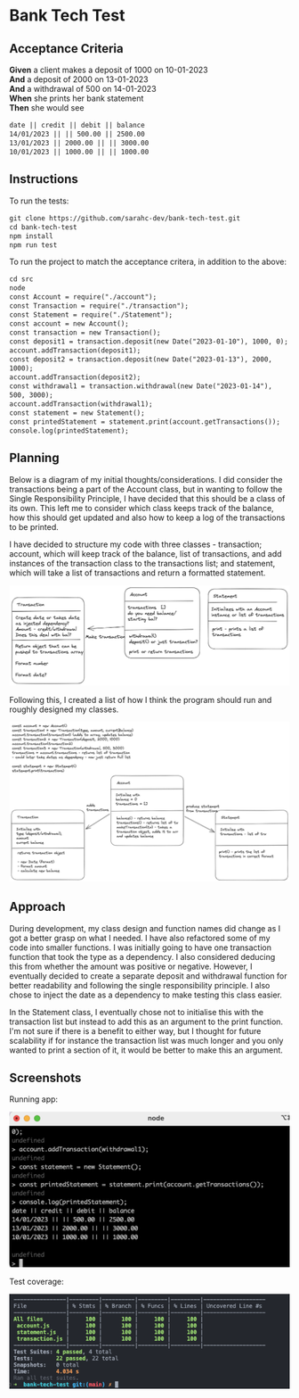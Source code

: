 # Bank Tech Test

## Acceptance Criteria

**Given** a client makes a deposit of 1000 on 10-01-2023  
**And** a deposit of 2000 on 13-01-2023  
**And** a withdrawal of 500 on 14-01-2023  
**When** she prints her bank statement  
**Then** she would see

```plain
date || credit || debit || balance
14/01/2023 || || 500.00 || 2500.00
13/01/2023 || 2000.00 || || 3000.00
10/01/2023 || 1000.00 || || 1000.00
```

## Instructions

To run the tests:

```plain
git clone https://github.com/sarahc-dev/bank-tech-test.git
cd bank-tech-test
npm install
npm run test
```

To run the project to match the acceptance critera, in addition to the above:

```plain
cd src
node
const Account = require("./account");
const Transaction = require("./transaction");
const Statement = require("./Statement");
const account = new Account();
const transaction = new Transaction();
const deposit1 = transaction.deposit(new Date("2023-01-10"), 1000, 0);
account.addTransaction(deposit1);
const deposit2 = transaction.deposit(new Date("2023-01-13"), 2000, 1000);
account.addTransaction(deposit2);
const withdrawal1 = transaction.withdrawal(new Date("2023-01-14"), 500, 3000);
account.addTransaction(withdrawal1);
const statement = new Statement();
const printedStatement = statement.print(account.getTransactions());
console.log(printedStatement);
```

## Planning

Below is a diagram of my initial thoughts/considerations. I did consider the transactions being a part of the Account class, but in wanting to follow the Single Responsibility Principle, I have decided that this should be a class of its own. This left me to consider which class keeps track of the balance, how this should get updated and also how to keep a log of the transactions to be printed.

I have decided to structure my code with three classes - transaction; account, which will keep track of the balance, list of transactions, and add instances of the transaction class to the transactions list; and statement, which will take a list of transactions and return a formatted statement.

![initial thoughts](./diagrams/initial-thoughts.png)

Following this, I created a list of how I think the program should run and roughly designed my classes.

![class design](./diagrams/class-design.png)

## Approach

During development, my class design and function names did change as I got a better grasp on what I needed. I have also refactored some of my code into smaller functions. I was initially going to have one transaction function that took the type as a dependency. I also considered deducing this from whether the amount was positive or negative. However, I eventually decided to create a separate deposit and withdrawal function for better readability and following the single responsibility principle. I also chose to inject the date as a dependency to make testing this class easier.

In the Statement class, I eventually chose not to initialise this with the transaction list but instead to add this as an argument to the print function. I'm not sure if there is a benefit to either way, but I thought for future scalability if for instance the transaction list was much longer and you only wanted to print a section of it, it would be better to make this an argument.

## Screenshots

Running app:

![Running app](./diagrams/screenshot-running-app.png)

Test coverage:

![Test coverage](./diagrams/screenshot-test-coverage.png)
